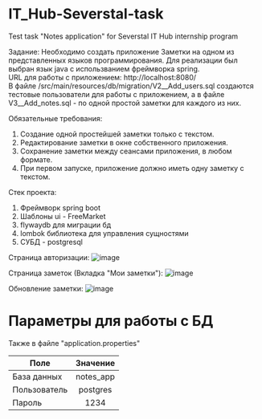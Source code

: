 # IT_Hub-Severstal-task
Test task "Notes application" for Severstal IT Hub internship program  
  
Задание: Необходимо создать приложение Заметки на одном из представленных языков
программирования. Для реализации был выбран язык java с использванием фреймворка spring.  
URL для работы с приложением: http://localhost:8080/  
В файле /src/main/resources/db/migration/V2__Add_users.sql создаются тестовые пользователи для работы с приложением, а в файле V3__Add_notes.sql - по одной простой заметки для каждого из них.
  
Обязательные требования:
1) Создание одной простейшей заметки только с текстом.
2) Редактирование заметки в окне собственного приложения.
3) Сохранение заметки между сеансами приложения, в любом формате.
4) При первом запуске, приложение должно иметь одну заметку с текстом.

Cтек проекта:
1) Фреймворк spring boot
2) Шаблоны ui - FreeMarket
3) flywaydb для миграции бд
4) lombok библиотека для управления сущностями
5) СУБД - postgresql

Страница авторизации:
![image](https://user-images.githubusercontent.com/52162935/168485054-a41d664b-df30-43a5-8ae3-b5a682bbcfd8.png)

Страница заметок (Вкладка "Мои заметки"):
![image](https://user-images.githubusercontent.com/52162935/168485093-0960b0ea-383a-4e9c-a19c-3065b53ce0a6.png)

Обновление заметки:
![image](https://user-images.githubusercontent.com/52162935/168485157-c50846d2-136f-4657-83cd-ba309c5c89c5.png)


# Параметры для работы с БД  
Также в файле "application.properties"

| Поле                       |                Значение           |
| -------------------------- | :-------------------------------: |
| База данных                |             notes_app             |
| Пользователь               |              postgres             |
| Пароль                     |                1234               |



